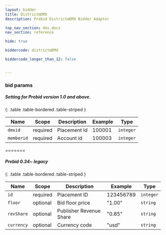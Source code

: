 ```yaml
---
layout: bidder
title: DistrictmDMX
description: Prebid DistrictmDMX Bidder Adaptor

top_nav_section: dev_docs
nav_section: reference

hide: true

biddercode: districtmDMX

biddercode_longer_than_12: false


---
```




### bid params
##### Setting for Prebid version 1.0 and above.

{: .table .table-bordered .table-striped }


| Name       | Scope    | Description         | Example          |    Type   |
|------------|----------|---------------------|------------------|-----------|
| `dmxid`    | required | Placement Id        |  100001          | `integer` |
| `memberid` | required | Account id          |  100003          | `integer` |

=======

##### Prebid 0.34~ legacy

{: .table .table-bordered .table-striped }

| Name       | Scope    | Description             | Example          | Type      |
|------------|----------|-------------------------|------------------|-----------|
| `id`       | required | Placement ID            | 123456789        | `integer` |
| `floor`    | optional | Bid floor price         | "1.00"           | `string`  |
| `revShare` | optional | Publisher Revenue Share | "0.85"           | `string`  |
| `currency` | optional | Currency code           | "usd"            | `string`  |


